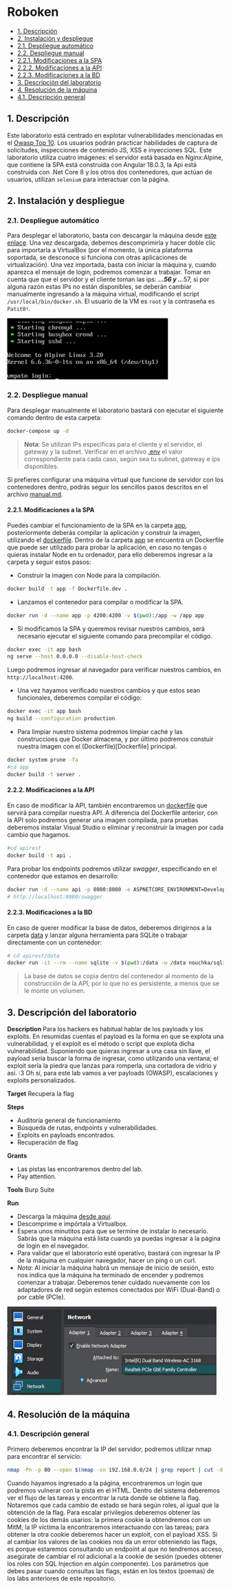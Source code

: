 # Roboken

- [1. Descripción](#1-descripción)
- [2. Instalación y despliegue](#2-instalación-y-despliegue)
- [2.1. Despliegue automático](#21-despliegue-automático)
- [2.2. Despliegue manual](#22-despliegue-manual)
- [2.2.1. Modificaciones a la SPA](221-modificaciones-a-la-spa)
- [2.2.2. Modificaciones a la API](#222-modificaciones-a-la-api)
- [2.2.3. Modificaciones a la BD](#223-modificaciones-a-la-bd)
- [3. Descripción del laboratorio](#3-descripción-del-laboratorio)
- [4. Resolución de la máquina](#4-resolución-de-la-máquina)
- [4.1. Descripción general](#41-descripción-general)

## 1. Descripción

Este laboratorio está centrado en explotar vulnerabilidades mencionadas en el [Owasp Top 10](https://owasp.org/www-project-top-ten). Los usuarios podrán practicar habilidades de captura de solicitudes, inspecciones de contenido JS, XSS e inyecciones SQL. Este laboratorio utiliza cuatro imágenes: el servidor está basada en Nginx:Alpine, que contiene la SPA está construida con Angular 18.0.3, la Api está construida con .Net Core 8 y los otros dos contenedores, que actúan de usuarios, utilizan `selenium` para interactuar con la página.

## 2. Instalación y despliegue

### 2.1. Despliegue automático

Para desplegar el laboratorio, basta con descargar la máquina desde [este enlace](https://www.mediafire.com/file/k70ihi3gd75bu96/Roboken.zip/file). Una vez descargada, debemos descomprimirla y hacer doble clic para importarla a VirtualBox (por el momento, la única plataforma soportada, se desconoce si funciona con otras aplicaciones de virtualización). Una vez importada, basta con iniciar la máquina y, cuando aparezca el mensaje de login, podremos comenzar a trabajar. Tomar en cuenta que que el servidor y el cliente toman las ips: ***.***.***.56 y ***.***.***.57, si por alguna razón estas IPs no están disponibles, se deberán cambiar manualmente ingresando a la máquina virtual, modificando el script `/usr/local/bin/docker.sh`. El usuario de la VM es `root` y la contraseña es `Patit0!`.

![Login](imagine/login.png)

### 2.2. Despliegue manual

Para desplegar manualmente el laboratorio bastará con ejecutar el siguiente comando dentro de esta carpeta:

```bash
docker-compose up -d
```

> **Nota**: Se utilizan IPs específicas para el cliente y el servidor, el gateway y la subnet. Verificar en el archivo [.env](.env) el valor correspondiente para cada caso, según sea tu subnet, gateway e ips disponibles.

Si prefieres configurar una máquina virtual que funcione de servidor con los contenedores dentro, podrás seguir los sencillos pasos descritos en el archivo [manual.md](manual.md).

#### 2.2.1. Modificaciones a la SPA

Puedes cambiar el funcionamiento de la SPA en la carpeta [app](app), posteriormente deberás compilar la aplicación y construir la imagen, utilizando el [dockerfile](app/Dockerfile).
Dentro de la carpeta [app](app) se encuentra un Dockerfile que puede ser utilizado para probar la aplicación, en caso no tengas o quieras instalar Node en tu ordenador, para ello deberemos ingresar a la carpeta y seguir estos pasos:

- Construir la imagen con Node para la compilación.

```bash
docker build -t app -f Dockerfile.dev .
```

- Lanzamos el contenedor para compilar o modificar la SPA.

```bash
docker run -d --name app -p 4200:4200 -v $(pwd):/app -w /app app
```

- Si modificamos la SPA y queremos revisar nuestros cambios, será necesario ejecutar el siguiente comando para precompilar el código.

```bash
docker exec -it app bash
ng serve --host 0.0.0.0 --disable-host-check
```

Luego podremos ingresar al navegador para verificar nuestros cambios, en `http://localhost:4200`.

- Una vez hayamos verificado nuestros cambios y que estos sean funcionales, deberemos compilar el código:

```bash
docker exec -it app bash
ng build --configuration production
```

- Para limpiar nuestro sistema podremos limpiar caché y las construccioes que Docker almacena, y por último podremos constuir nuestra imagen con el (Dockerfile)[Dockerfile] principal.

```bash
docker system prune -fa
#cd app
docker build -t server .
```
#### 2.2.2. Modificaciones a la API

En caso de modificar la API, también encontraremos un [dockerfile](apirest/Dockerfile) que servirá para compilar nuestra API. A diferencia del Dockerfile anterior, con la API solo podremos generar una imagen compilada, para pruebas deberemos instalar Visual Studio o eliminar y reconstruir la imagen por cada cambio que hagamos.

```bash
#cd apirest
docker build -t api .
```

Para probar los endpoints podremos utilizar _swagger_, especificando en el contenedor que estamos en desarrollo:

```bash
docker run -d --name api -p 8080:8080 -e ASPNETCORE_ENVIRONMENT=Development api
# http://localhost:8080/swagger
```

#### 2.2.3. Modificaciones a la BD

En caso de querer modificar la base de datos, deberemos dirigirnos a la carpeta [data](apirest/data) y lanzar alguna herramienta para SQLite o trabajar directamente con un contenedor:

```bash
# cd apirest/data
docker run -it --rm --name sqlite -v $(pwd):/data -w /data nouchka/sqlite3 Rest.db
```

> La base de datos se copia dentro del contenedor al momento de la construcción de la API, por lo que no es persistente, a menos que se le monte un volumen.

## 3. Descripción del laboratorio

**Description**
Para los hackers es habitual hablar de los payloads y los exploits. En resumidas cuentas el payload es la forma en que se explota una vulnerabilidad, y el exploit es el método o script que explota dicha vulnerabilidad. Suponiendo que quieras ingresar a una casa sin llave, el payload sería buscar la forma de ingresar, como utilizando una ventana; el exploit sería la piedra que lanzas para romperla, una cortadora de vidrio y así. :3
Oh sí, para este lab vamos a ver payloads (OWASP), escalaciones y exploits personalizados.

**Target**
Recupera la flag

**Steps**
- Auditoría general de funcionamiento
- Búsqueda de rutas, endpoints y vulnerabilidades.
- Exploits en payloads encontrados.
- Recuperación de flag

**Grants**
- Las pistas las encontraremos dentro del lab.
- Pay attention.

**Tools**
Burp Suite

**Run**
- Descarga la máquina [desde aquí](https://www.mediafire.com/file/k70ihi3gd75bu96/Roboken.zip/file).
- Descomprime e impórtala a Virtualbox.
- Espera unos minutitos para que se termine de instalar lo necesario. Sabrás que la máquina está lista cuando ya puedas ingresar a la página de login en el navegador.
- Para validar que el laboratorio esté operativo, bastará con ingresar la IP de la máquina en cualquier navegador, hacer un ping o un curl.
- _Nota_: Al iniciar la máquina habrá un mensaje de inicio de sesión, esto nos indica que la máquina ha terminado de encender y podremos comenzar a trabajar. Deberemos tener cuidado nuevamente con los adaptadores de red según estemos conectados por WiFi (Dual-Band) o por cable (PCIe).

![Adaptadores](imagine/adapters.png)

## 4. Resolución de la máquina

### 4.1. Descripción general

Primero deberemos encontrar la IP del servidor, podremos utilizar nmap para encontrar el servicio:

```bash
nmap -Pn -p 80 --open $(nmap -sn 192.168.0.0/24 | grep report | cut -d ' ' -f 5)
```

Cuando hayamos ingresado a la página, encontraremos un login que podremos vulnerar con la pista en el HTML. Dentro del sistema deberemos ver el flujo de las tareas y encontrar la ruta donde se obtiene la flag. Notaremos que cada cambio de estado se hará según roles, al igual que la obtención de la flag. Para escalar privilegios deberemos obtener las cookies de los demás usarios: la primera cookie la obtendremos con un MitM, la IP víctima la encontraremos interactuando con las tareas; para obtener la otra cookie deberemos hacer un exploit, con el payload XSS. Si al cambiar los valores de las cookies nos da un error obteniendo las flags, es porque estaremos consultando un endpoint al que no tendremos acceso, asegúrate de cambiar el rol adicional a la cookie de sesión (puedes obtener los roles con SQL Injection en algún componente). Los parámetros que debes pasar cuando consultas las flags, están en los textos (poemas) de los labs anteriores de este repositorio.
